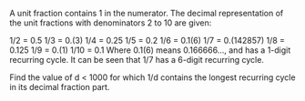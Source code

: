 A unit fraction contains 1 in the numerator. The decimal representation of the unit fractions with denominators 2 to 10 are given:

1/2	 = 	0.5
1/3	 = 	0.(3)
1/4	 = 	0.25
1/5	 = 	0.2
1/6	 = 	0.1(6)
1/7	 = 	0.(142857)
1/8	 = 	0.125
1/9	 = 	0.(1)
1/10 =  0.1
Where 0.1(6) means 0.166666..., and has a 1-digit recurring cycle. It can be seen that 1/7 has a 6-digit recurring cycle.

Find the value of d < 1000 for which 1/d contains the longest recurring cycle in its decimal fraction part.
